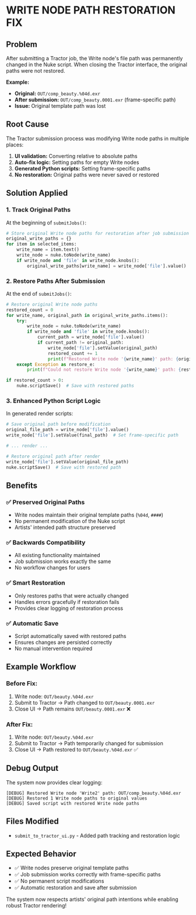 # WRITE NODE PATH RESTORATION FIX

## Problem
After submitting a Tractor job, the Write node's file path was permanently changed in the Nuke script. When closing the Tractor interface, the original paths were not restored.

**Example:**
- **Original:** `OUT/comp_beauty.%04d.exr`
- **After submission:** `OUT/comp_beauty.0001.exr` (frame-specific path)
- **Issue:** Original template path was lost

## Root Cause
The Tractor submission process was modifying Write node paths in multiple places:

1. **UI validation:** Converting relative to absolute paths
2. **Auto-fix logic:** Setting paths for empty Write nodes  
3. **Generated Python scripts:** Setting frame-specific paths
4. **No restoration:** Original paths were never saved or restored

## Solution Applied

### 1. **Track Original Paths**
At the beginning of `submitJobs()`:
```python
# Store original Write node paths for restoration after job submission
original_write_paths = {}
for item in selected_items:
    write_name = item.text()
    write_node = nuke.toNode(write_name)
    if write_node and 'file' in write_node.knobs():
        original_write_paths[write_name] = write_node['file'].value()
```

### 2. **Restore Paths After Submission**
At the end of `submitJobs()`:
```python
# Restore original Write node paths
restored_count = 0
for write_name, original_path in original_write_paths.items():
    try:
        write_node = nuke.toNode(write_name)
        if write_node and 'file' in write_node.knobs():
            current_path = write_node['file'].value()
            if current_path != original_path:
                write_node['file'].setValue(original_path)
                restored_count += 1
                print(f"Restored Write node '{write_name}' path: {original_path}")
    except Exception as restore_e:
        print(f"Could not restore Write node '{write_name}' path: {restore_e}")

if restored_count > 0:
    nuke.scriptSave()  # Save with restored paths
```

### 3. **Enhanced Python Script Logic**
In generated render scripts:
```python
# Save original path before modification
original_file_path = write_node['file'].value()
write_node['file'].setValue(final_path)  # Set frame-specific path

# ... render ...

# Restore original path after render
write_node['file'].setValue(original_file_path)
nuke.scriptSave()  # Save with restored path
```

## Benefits

### ✅ **Preserved Original Paths**
- Write nodes maintain their original template paths (`%04d`, `####`)
- No permanent modification of the Nuke script
- Artists' intended path structure preserved

### ✅ **Backwards Compatibility**
- All existing functionality maintained
- Job submission works exactly the same
- No workflow changes for users

### ✅ **Smart Restoration**
- Only restores paths that were actually changed
- Handles errors gracefully if restoration fails
- Provides clear logging of restoration process

### ✅ **Automatic Save**
- Script automatically saved with restored paths
- Ensures changes are persisted correctly
- No manual intervention required

## Example Workflow

### **Before Fix:**
1. Write node: `OUT/beauty.%04d.exr`
2. Submit to Tractor → Path changed to `OUT/beauty.0001.exr`
3. Close UI → Path remains `OUT/beauty.0001.exr` ❌

### **After Fix:**
1. Write node: `OUT/beauty.%04d.exr`
2. Submit to Tractor → Path temporarily changed for submission
3. Close UI → Path restored to `OUT/beauty.%04d.exr` ✅

## Debug Output
The system now provides clear logging:
```
[DEBUG] Restored Write node 'Write2' path: OUT/comp_beauty.%04d.exr
[DEBUG] Restored 1 Write node paths to original values
[DEBUG] Saved script with restored Write node paths
```

## Files Modified
- `submit_to_tractor_ui.py` - Added path tracking and restoration logic

## Expected Behavior
- ✅ Write nodes preserve original template paths
- ✅ Job submission works correctly with frame-specific paths
- ✅ No permanent script modifications
- ✅ Automatic restoration and save after submission

The system now respects artists' original path intentions while enabling robust Tractor rendering!
